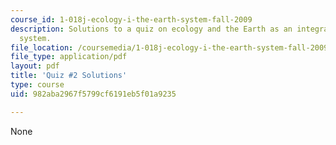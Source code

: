 ```yaml
---
course_id: 1-018j-ecology-i-the-earth-system-fall-2009
description: Solutions to a quiz on ecology and the Earth as an integrated dynamic
  system.
file_location: /coursemedia/1-018j-ecology-i-the-earth-system-fall-2009/982aba2967f5799cf6191eb5f01a9235_MIT1_018JF09_exam_2.pdf
file_type: application/pdf
layout: pdf
title: 'Quiz #2 Solutions'
type: course
uid: 982aba2967f5799cf6191eb5f01a9235

---
```

None